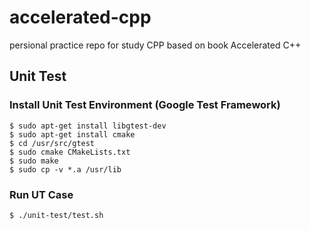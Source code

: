 # accelerated-cpp
persional practice repo for study CPP based on book Accelerated C++

## Unit Test
### Install Unit Test Environment (Google Test Framework)
    $ sudo apt-get install libgtest-dev
    $ sudo apt-get install cmake
    $ cd /usr/src/gtest
    $ sudo cmake CMakeLists.txt
    $ sudo make
    $ sudo cp -v *.a /usr/lib

### Run UT Case
    $ ./unit-test/test.sh
